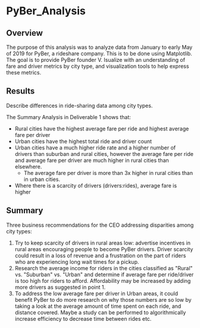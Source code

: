 # PyBer_Analysis

## Overview
The purpose of this analysis was to analyze data from January to early May of 2019 for PyBer, a rideshare company. This is to be done using Matplotlib. The goal is to provide PyBer founder V. Isualize with an understanding of fare and driver metrics by city type, and visualization tools to help express these metrics.

## Results
Describe differences in ride-sharing data among city types.

The Summary Analysis in Deliverable 1 shows that:
- Rural cities have the highest average fare per ride and highest average fare per driver
- Urban cities have the highest total ride and driver count
- Urban cities have a much higher ride rate and a higher number of drivers than suburban and rural cities, however the average fare per ride and average fare per driver are much higher in rural cities than elsewhere. 
    - The average fare per driver is more than 3x higher in rural cities than in urban cities.
- Where there is a scarcity of drivers (drivers:rides), average fare is higher

## Summary 
Three business recommendations for the CEO addressing disparities among city types:
1. Try to keep scarcity of drivers in rural areas low: advertise incentives in rural areas encouraging people to become PyBer drivers. Driver scarcity could result in a loss of revenue and a frustration on the part of riders who are experiencing long wait times for a pickup. 
2. Research the average income for riders in the cities classified as "Rural" vs. "Suburban" vs. "Urban" and determine if average fare per ride/driver is too high for riders to afford. Affordability may be increased by adding more drivers as suggested in point 1. 
3. To address the low average fare per driver in Urban areas, it could benefit PyBer to do more research on why those numbers are so low by taking a look at the average amount of time spent on each ride, and distance covered. Maybe a study can be performed to algorithmically increase efficiency to decrease time between rides etc. 